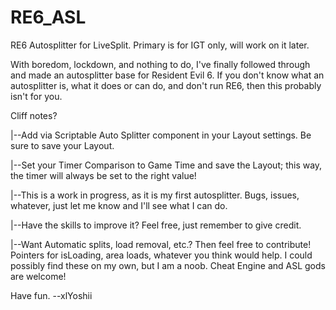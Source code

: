 # RE6_ASL
RE6 Autosplitter for LiveSplit. Primary is for IGT only, will work on it later.

With boredom, lockdown, and nothing to do, I've finally followed through and made an autosplitter base for Resident Evil 6. If you don't know what an autosplitter is, what it does or can do, and don't run RE6, then this probably isn't for you.

Cliff notes?

|--Add via Scriptable Auto Splitter component in your Layout settings. Be sure to save your Layout.

|--Set your Timer Comparison to Game Time and save the Layout; this way, the timer will always be set to the right value!

|--This is a work in progress, as it is my first autosplitter. Bugs, issues, whatever, just let me know and I'll see what I can do.

|--Have the skills to improve it? Feel free, just remember to give credit.

|--Want Automatic splits, load removal, etc.? Then feel free to contribute! Pointers for isLoading, area loads, whatever you think would help. I could possibly find these on my own, but I am a noob. Cheat Engine and ASL gods are welcome!


Have fun.
--xlYoshii
